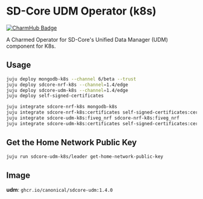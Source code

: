# SD-Core UDM Operator (k8s)
[![CharmHub Badge](https://charmhub.io/sdcore-udm-k8s/badge.svg)](https://charmhub.io/sdcore-udm-k8s)

A Charmed Operator for SD-Core's Unified Data Manager (UDM) component for K8s.

## Usage

```bash
juju deploy mongodb-k8s --channel 6/beta --trust
juju deploy sdcore-nrf-k8s --channel=1.4/edge
juju deploy sdcore-udm-k8s --channel=1.4/edge
juju deploy self-signed-certificates

juju integrate sdcore-nrf-k8s mongodb-k8s
juju integrate sdcore-nrf-k8s:certificates self-signed-certificates:certificates
juju integrate sdcore-udm-k8s:fiveg_nrf sdcore-nrf-k8s:fiveg_nrf
juju integrate sdcore-udm-k8s:certificates self-signed-certificates:certificates
```

## Get the Home Network Public Key
```bash
juju run sdcore-udm-k8s/leader get-home-network-public-key
```

## Image

**udm**: `ghcr.io/canonical/sdcore-udm:1.4.0`

